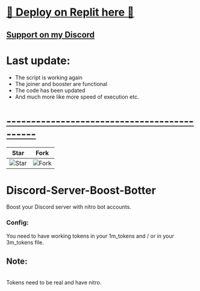 
# [🌟 Deploy on Replit here 🌟](https://replit.com/@Bot-designerde1/Boost-Tool)
## [Support on my Discord](https://discord.gg/HbKCpcTUBt)

# Last update: 
- The script is working again 
- The joiner and booster are functional
- The code has been updated 
- And much more like more speed of execution etc.
# [--------------------------------------------](https://github.com/natrixdev/Discord-Server-Boost-Botter/)


| Star                                     | Fork                                     |
| ---------------------------------------- | ---------------------------------------- |
| ![Star](https://i.imgur.com/41nhvJ1.png) | ![Fork](https://i.imgur.com/MOtHDPV.png) |

# Discord-Server-Boost-Botter
Boost your Discord server with nitro bot accounts. 


### Config: 
You need to have working tokens in your 1m_tokens and / or in your 3m_tokens file. 

## Note:
<br>Tokens need to be real and have nitro. 

